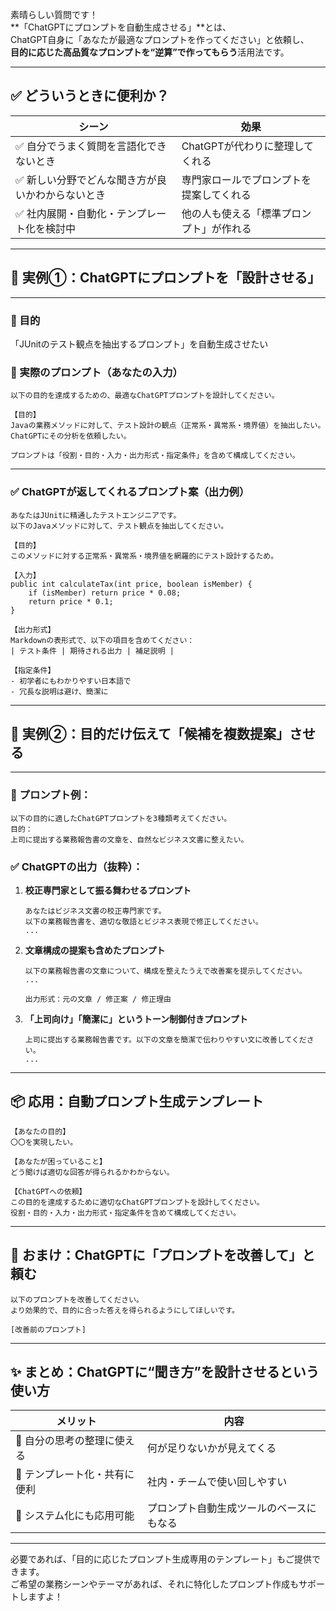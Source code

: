 素晴らしい質問です！  
**「ChatGPTにプロンプトを自動生成させる」**とは、  
ChatGPT自身に「あなたが最適なプロンプトを作ってください」と依頼し、  
**目的に応じた高品質なプロンプトを“逆算”で作ってもらう**活用法です。

---

## ✅ どういうときに便利か？

| シーン | 効果 |
|--------|------|
| ✅ 自分でうまく質問を言語化できないとき | ChatGPTが代わりに整理してくれる |
| ✅ 新しい分野でどんな聞き方が良いかわからないとき | 専門家ロールでプロンプトを提案してくれる |
| ✅ 社内展開・自動化・テンプレート化を検討中 | 他の人も使える「標準プロンプト」が作れる |

---

## 🧩 実例①：ChatGPTにプロンプトを「設計させる」

---

### 🎯 目的  
「JUnitのテスト観点を抽出するプロンプト」を自動生成させたい

### 💬 実際のプロンプト（あなたの入力）  
```
以下の目的を達成するための、最適なChatGPTプロンプトを設計してください。

【目的】
Javaの業務メソッドに対して、テスト設計の観点（正常系・異常系・境界値）を抽出したい。
ChatGPTにその分析を依頼したい。

プロンプトは「役割・目的・入力・出力形式・指定条件」を含めて構成してください。
```

---

### ✅ ChatGPTが返してくれるプロンプト案（出力例）

```
あなたはJUnitに精通したテストエンジニアです。
以下のJavaメソッドに対して、テスト観点を抽出してください。

【目的】
このメソッドに対する正常系・異常系・境界値を網羅的にテスト設計するため。

【入力】
public int calculateTax(int price, boolean isMember) {
    if (isMember) return price * 0.08;
    return price * 0.1;
}

【出力形式】
Markdownの表形式で、以下の項目を含めてください：
| テスト条件 | 期待される出力 | 補足説明 |

【指定条件】
- 初学者にもわかりやすい日本語で
- 冗長な説明は避け、簡潔に
```

---

## 🧩 実例②：目的だけ伝えて「候補を複数提案」させる

---

### 💬 プロンプト例：
```
以下の目的に適したChatGPTプロンプトを3種類考えてください。
目的：
上司に提出する業務報告書の文章を、自然なビジネス文書に整えたい。
```

### ✅ ChatGPTの出力（抜粋）：

1. **校正専門家として振る舞わせるプロンプト**
   ```
   あなたはビジネス文書の校正専門家です。
   以下の業務報告書を、適切な敬語とビジネス表現で修正してください。
   ...
   ```

2. **文章構成の提案も含めたプロンプト**
   ```
   以下の業務報告書の文章について、構成を整えたうえで改善案を提示してください。
   ...

   出力形式：元の文章 / 修正案 / 修正理由
   ```

3. **「上司向け」「簡潔に」というトーン制御付きプロンプト**
   ```
   上司に提出する業務報告書です。以下の文章を簡潔で伝わりやすい文に改善してください。
   ...
   ```

---

## 📦 応用：自動プロンプト生成テンプレート

```
【あなたの目的】
〇〇を実現したい。

【あなたが困っていること】
どう聞けば適切な回答が得られるかわからない。

【ChatGPTへの依頼】
この目的を達成するために適切なChatGPTプロンプトを設計してください。
役割・目的・入力・出力形式・指定条件を含めて構成してください。
```

---

## 🔁 おまけ：ChatGPTに「プロンプトを改善して」と頼む

```
以下のプロンプトを改善してください。
より効果的で、目的に合った答えを得られるようにしてほしいです。

[改善前のプロンプト]
```

---

## ✨ まとめ：ChatGPTに“聞き方”を設計させるという使い方

| メリット | 内容 |
|----------|------|
| 🧠 自分の思考の整理に使える | 何が足りないかが見えてくる |
| 🔁 テンプレート化・共有に便利 | 社内・チームで使い回しやすい |
| 🔧 システム化にも応用可能 | プロンプト自動生成ツールのベースにもなる |

---

必要であれば、「目的に応じたプロンプト生成専用のテンプレート」もご提供できます。  
ご希望の業務シーンやテーマがあれば、それに特化したプロンプト作成もサポートしますよ！